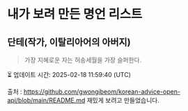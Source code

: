 # 내가 보려 만든 명언 리스트

##  단테(작가, 이탈리아어의 아버지)
> 가장 지혜로운 자는 허송세월을 가장 슬퍼한다.


⏳ 업데이트 시간: 2025-02-18 11:59:40 (UTC)

출처 : https://github.com/gwongibeom/korean-advice-open-api/blob/main/README.md
재밌게 보려고 만들었습니다.
